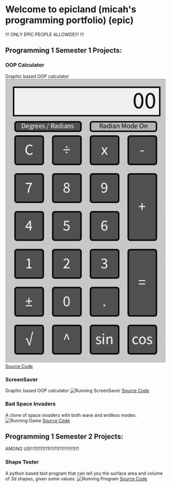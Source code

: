 # Welcome to epicland (micah's programming portfolio) (epic)

!!! ONLY EPIC PEOPLE ALLOWDE!!! !!!

## Programming 1 Semester 1 Projects:

### OOP Calculator
Graphic based OOP calculator
![Running Calculator](https://github.com/MisterNo0ne/A2Programming1Portfolio/blob/gh-pages/images/calclater.png?raw=true)
[Source Code]()

### ScreenSaver
Graphic based OOP calculator
![Running ScreenSaver]()
[Source Code]()

### Bad Space Invaders
A clone of space invaders with both wave and endless modes.
![Running Game]()
[Source Code]()

## Programming 1 Semester 2 Projects:
AMONG US!!!11!111!11!!1!11!11!!1!!!!1!!1
### Shape Tester
A python based text program that can tell you the surface area and volume of 3d shapes, given some values.
![Running Program]()
[Source Code]()
